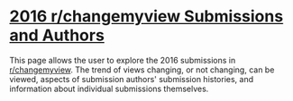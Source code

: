 # [2016 r/changemyview Submissions and Authors](https://shugamoe.shinyapps.io/mcclellan_julian_dataviz_proj/)

This page allows the user to explore the 2016 submissions in [r/changemyview](https://reddit.com/r/changemyview). The trend of views changing, or not changing,
can be viewed, aspects of submission authors' submission histories, and information about individual submissions themselves.
